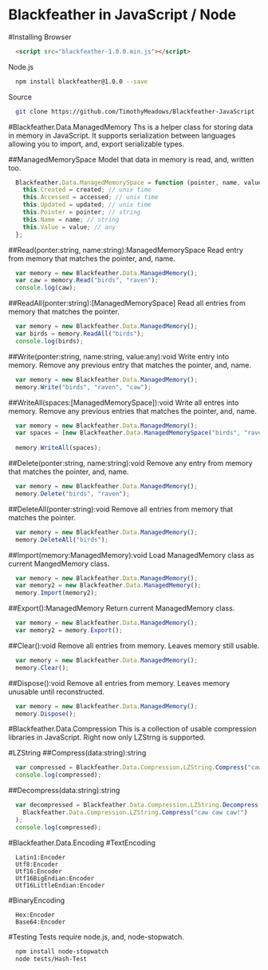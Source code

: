 # Blackfeather in JavaScript / Node
#Installing
Browser
```html
  <script src="blackfeather-1.0.0.min.js"></script>
```
Node.js
```bash
  npm install blackfeather@1.0.0 --save
```
Source
```bash
  git clone https://github.com/TimothyMeadows/Blackfeather-JavaScript
```

#Blackfeather.Data.ManagedMemory
Ths is a helper class for storing data in memory in JavaScript. It supports serialization between languages allowing you to import, and, export serializable types.

##ManagedMemorySpace
Model that data in memory is read, and, written too.
```javascript
  Blackfeather.Data.ManagedMemorySpace = function (pointer, name, value, created, accessed, updated) {
    this.Created = created; // unix time
    this.Accessed = accessed; // unix time
    this.Updated = updated; // unix time
    this.Pointer = pointer; // string
    this.Name = name; // string
    this.Value = value; // any
  };
```
##Read(ponter:string, name:string):ManagedMemorySpace
Read entry from memory that matches the pointer, and, name.
```javascript
  var memory = new Blackfeather.Data.ManagedMemory();
  var caw = memory.Read("birds", "raven");
  console.log(caw);
```
##ReadAll(ponter:string):[ManagedMemorySpace]
Read all entries from memory that matches the pointer.
```javascript
  var memory = new Blackfeather.Data.ManagedMemory();
  var birds = memory.ReadAll("birds");
  console.log(birds);
```
##Write(ponter:string, name:string, value:any):void
Write entry into memory. Remove any previous entry that matches the pointer, and, name.
```javascript
  var memory = new Blackfeather.Data.ManagedMemory();
  memory.Write("birds", "raven", "caw");
```
##WriteAll(spaces:[ManagedMemorySpace]):void
Write all entres into memory. Remove any previous entries that matches the pointer, and, name.
```javascript
  var memory = new Blackfeather.Data.ManagedMemory();
  var spaces = [new Blackfeather.Data.ManagedMemorySpace("birds", "raven", "caw", 0, 0, 0)];
  
  memory.WriteAll(spaces);
```
##Delete(ponter:string, name:string):void
Remove any entry from memory that matches the pointer, and, name.
```javascript
  var memory = new Blackfeather.Data.ManagedMemory();
  memory.Delete("birds", "raven");
```
##DeleteAll(ponter:string):void
Remove all entries from memory that matches the pointer.
```javascript
  var memory = new Blackfeather.Data.ManagedMemory();
  memory.DeleteAll("birds");
```
##Import(memory:ManagedMemory):void
Load ManagedMemory class as current MangedMemory class.
```javascript
  var memory = new Blackfeather.Data.ManagedMemory();
  var memory2 = new Blackfeather.Data.ManagedMemory();
  memory.Import(memory2);
```
##Export():ManagedMemory
Return current ManagedMemory class.
```javascript
  var memory = new Blackfeather.Data.ManagedMemory();
  var memory2 = memory.Export();
```
##Clear():void
Remove all entries from memory. Leaves memory still usable.
```javascript
  var memory = new Blackfeather.Data.ManagedMemory();
  memory.Clear();
```
##Dispose():void
Remove all entries from memory. Leaves memory unusable until reconstructed.
```javascript
  var memory = new Blackfeather.Data.ManagedMemory();
  memory.Dispose();
```
#Blackfeather.Data.Compression
This is a collection of usable compression libraries in JavaScript. Right now only LZStrng is supported.

#LZString 
##Compress(data:string):string
```javascript
  var compressed = Blackfeather.Data.Compression.LZString.Compress("caw caw caw!");
  console.log(compressed);
```
##Decompress(data:string):string
```javascript
  var decompressed = Blackfeather.Data.Compression.LZString.Decompress(
    Blackfeather.Data.Compression.LZString.Compress("caw caw caw!")
  );
  console.log(compressed);
```
#Blackfeather.Data.Encoding
#TextEncoding
```text
  Latin1:Encoder
  Utf8:Encoder
  Utf16:Encoder
  Utf16BigEndian:Encoder
  Utf16LittleEndian:Encoder
```
#BinaryEncoding
```text
  Hex:Encoder
  Base64:Encoder
```

#Testing
Tests require node.js, and, node-stopwatch.
```bash
  npm install node-stopwatch
  node tests/Hash-Test
```
